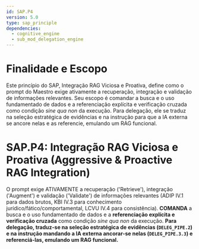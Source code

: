 ```yaml
---
id: SAP.P4
version: 5.0
type: sap_principle
dependencies:
  - cognitive_engine
  - sub_mod_delegation_engine
---
```


# Finalidade e Escopo

Este princípio do SAP, Integração RAG Viciosa e Proativa, define como o prompt do Maestro exige ativamente a recuperação, integração e validação de informações relevantes. Seu escopo é comandar a busca e o uso fundamentado de dados e a referenciação explícita e verificação cruzada como condição *sine qua non* da execução. Para delegação, ele se traduz na seleção estratégica de evidências e na instrução para que a IA externa se ancore nelas e as referencie, emulando um RAG funcional.

# SAP.P4: Integração RAG Viciosa e Proativa (Aggressive & Proactive RAG Integration)

O prompt exige ATIVAMENTE a recuperação ('Retrieve'), integração ('Augment') e validação ('Validate') de informações relevantes (ADIP IV.1 para dados brutos, KBI IV.3 para conhecimento jurídico/fático/comportamental, LCVU IV.4 para consistência). **COMANDA** a busca e o uso fundamentado de dados e a **referenciação explícita e verificação cruzada** como condição *sine qua non* da execução. **Para delegação, traduz-se na seleção estratégica de evidências (`DELEG_PIPE.2`) e na instrução mandando a IA externa ancorar-se nelas (`DELEG_PIPE.3.3`) e referenciá-las, emulando um RAG funcional.**
